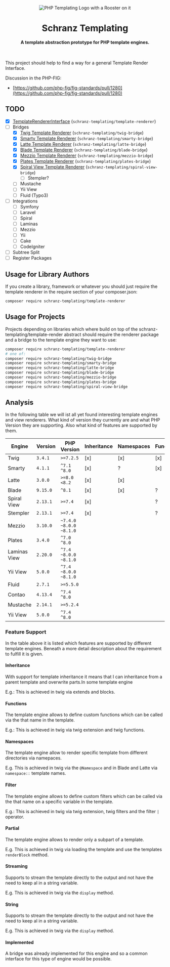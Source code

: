 <div align="center">
 
![PHP Templating Logo with a Rooster on it](https://user-images.githubusercontent.com/1698337/175612156-b475d5bc-6caa-413f-b741-ff14ce861d5d.png)

</div>

<h1 align="center">Schranz Templating</h1>

<div align="center">
 <strong>A template abstraction prototype for PHP template engines.</strong>
</div>

<br/>
<br/>

This project should help to find a way for a general Template Render Interface.

Discussion in the PHP-FIG:

 - [https://github.com/php-fig/fig-standards/pull/1280](https://github.com/php-fig/fig-standards/pull/1280)

## TODO

 - [x] [TemplateRendererInterface](src/TemplateRenderer/TemplateRendererInterface.php) (`schranz-templating/template-renderer`)
 - [ ] Bridges
   - [x] [Twig Template Renderer](src/Bridge/Twig/TwigRenderer.php) (`schranz-templating/twig-bridge`)
   - [x] [Smarty Template Renderer](src/Bridge/Smarty/SmartyRenderer.php) (`schranz-templating/smarty-bridge`)
   - [x] [Latte Template Renderer](src/Bridge/Latte/LatteRenderer.php) (`schranz-templating/latte-bridge`)
   - [x] [Blade Template Renderer](src/Bridge/Blade/BladeRenderer.php) (`schranz-templating/blade-bridge`)
   - [x] [Mezzio Template Renderer](src/Bridge/Mezzio/MezzioRenderer.php) (`schranz-templating/mezzio-bridge`)
   - [x] [Plates Template Renderer](src/Bridge/Plates/PlatesRenderer.php) (`schranz-templating/plates-bridge`)
   - [x] [Spiral View Template Renderer](src/Bridge/SpiralView/SpiralViewRenderer.php) (`schranz-templating/spiral-view-bridge`)
     - [ ] Stempler?
   - [ ] Mustache
   - [ ] Yii View
   - [ ] Fluid (Typo3)
 - [ ] Integrations
   - [ ] Symfony
   - [ ] Laravel
   - [ ] Spiral
   - [ ] Laminas
   - [ ] Mezzio
   - [ ] Yii
   - [ ] Cake
   - [ ] CodeIgniter
 - [ ] Subtree Split
 - [ ] Register Packages

## Usage for Library Authors

If you create a library, framework or whatever you should just require the template renderer in the
require section of your composer.json:

```bash
composer require schranz-templating/template-renderer
```

## Usage for Projects

Projects depending on libraries which where build on top of the schranz-templating/template-render abstract
should require the renderer package and a bridge to the template engine they want to use:

```bash
composer require schranz-templating/template-renderer
# one of:
composer require schranz-templating/twig-bridge
composer require schranz-templating/smarty-bridge
composer require schranz-templating/latte-bridge
composer require schranz-templating/blade-bridge
composer require schranz-templating/mezzio-bridge
composer require schranz-templating/plates-bridge
composer require schranz-templating/spiral-view-bridge
```

## Analysis

In the following table we will ist all yet found interesting template engines
and view renderers. What kind of version they currently are and what PHP Version
they are supporting. Also what kind of features are supported by them.

| Engine       | Version  | PHP Version            | Inheritance | Namespaces | Functions | Filters | Partial | Streaming | String | Implemented |
|--------------|----------|------------------------|-------------|------------|-----------|---------|---------|-----------|--------|-------------|
| Twig         | `3.4.1`  | `>=7.2.5`              | [x]         | [x]        | [x]       | [x]     | [x]     | [x]       | [x]    | [x]         |
| Smarty       | `4.1.1`  | `^7.1 ^8.0`            | [x]         | ?          | [x]       | ?       | ?       | [x]       |        | [x]         |
| Latte        | `3.0.0`  | `>=8.0 <8.2`           | [x]         | [x]        |           | [x]     | ?       | ?         | [x]    | [x]         |
| Blade        | `9.15.0` | `^8.1`                 | [x]         | [x]        | ?         | ?       | ?       | ?         | [x]    | [x]         |
| Spiral View  | `2.13.1` | `>=7.4`                | [x]         |            | ?         | ?       | ?       | ?         | ?      | [x]         |
| Stempler     | `2.13.1` | `>=7.4`                | [x]         |            | ?         | ?       | ?       | ?         | ?      | [ ]         |
| Mezzio       | `3.10.0` | `~7.4.0 ~8.0.0 ~8.1.0` |             |            |           |         |         |           |        | [x]         |
| Plates       | `3.4.0`  | `^7.0 ^8.0`            |             |            |           |         |         |           |        | [x]         |
| Laminas View | `2.20.0` | `^7.4 ~8.0.0 ~8.1.0`   |             |            |           |         |         |           |        | [ ]         |
| Yii View     | `5.0.0 ` | `^7.4 ~8.0.0 ~8.1.0`   |             |            |           |         |         |           |        | [ ]         |
| Fluid        | `2.7.1`  | `>=5.5.0`              |             |            |           |         |         |           |        | [ ]         |
| Contao       | `4.13.4` | `^7.4 ^8.0`            |             |            |           |         |         |           |        | [ ]         |
| Mustache     | `2.14.1` | `>=5.2.4`              |             |            |           |         |         |           |        | [ ]         |
| Yii View     | `5.0.0`  | `^7.4 ^8.0`            |             |            |           |         |         |           |        | [ ]         |

### Feature Support

In the table above it is listed which features are supported by different
template engines. Beneath a more detail description about the requirement
to fulfill it is given.

#### Inheritance

With support for template inheritance it means that I can inheritance
from a parent template and overwrite parts.In some template engine

E.g.: This is achieved in twig via extends and blocks.

#### Functions

The template engine allows to define custom functions which can be
called via the that name in the template.

E.g.: This is achieved in twig via twig extension and twig functions.

#### Namespaces

The template engine allow to render specific template from different
directories via namepaces.

E.g. This is achieved in twig via the `@Namespace` and in Blade and Latte via `namespace::` template names.

#### Filter

The template engine allows to define custom filters which can be
called via the that name on a specific variable in the template.

E.g.: This is achieved in twig via twig extension, twig filters and the filter `|` operator.

#### Partial

The template engine allows to render only a subpart of a template.

E.g. This is achieved in twig via loading the template and use the
templates `renderBlock` method.

#### Streaming

Supports to stream the template directly to the output and not have
the need to keep al in a string variable.

E.g. This is achieved in twig via the `display` method.

#### String

Supports to stream the template directly to the output and not have
the need to keep al in a string variable.

E.g. This is achieved in twig via the `display` method.

#### Implemented

A bridge was already implemented for this engine and so a common interface
for this type of engine would be possible.
